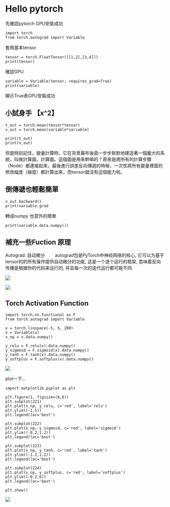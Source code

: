 
# Hello pytorch

先確認pytorch GPU安裝成功
```
import torch
from torch.autograd import Variable
```
套用基本tensor
```
tensor = torch.FloatTensor([[1,2],[3,4]])
print(tensor)
```
確認GPU
```
variable = Variable(tensor, requires_grad=True)
print(variable)
```
顯示True表GPU安裝成功

小試身手 【x^2】
---
```
t_out = torch.mean(tensor*tensor)
v_out = torch.mean(variable*variable)

print(t_out)
print(v_out)
```

但是時刻記住，變量計算時，它在背景幕布後面一步步默默地建造著一個龐大的系統，叫做計算圖，計算圖。這個圖是用來幹嘛的？原來是將所有的計算步驟（Node）都連接起來，最後進行誤差反向傳遞的時候，一次性將所有變量裡面的修改幅度（梯度）都計算出來，而tensor就沒有這個能力啦。

倒傳遞也輕鬆簡單
---
```
v_out.backward()
print(variable.grad
```
轉成numpy 也意外的簡單
```
print(variable.data.numpy())
```

補充一些Fuction 原理
---
Autograd: 自动微分
　　autograd包是PyTorch中神经网络的核心, 它可以为基于tensor的的所有操作提供自动微分的功能, 这是一个逐个运行的框架, 意味着反向传播是根据你的代码来运行的, 并且每一次的迭代运行都可能不同.
  
![](https://i.imgur.com/cwuaDZQ.png)

![](https://i.imgur.com/gQnjkUb.png)


Torch Activation Function
---
```
import torch.nn.functional as F
from torch.autograd import Variable
```

```
x = torch.linspace(-5, 5, 200)
x = Variable(x)
x_np = x.data.numpy()
```

```
y_relu = F.relu(x).data.numpy()
y_sigmoid = F.sigmoid(x).data.numpy()
y_tanh = F.tanh(x).data.numpy()
y_softplus = F.softplus(x).data.numpy()
```
![](https://i.imgur.com/9ZMYrad.png)

plot一下...
```
import matplotlib.pyplot as plt

plt.figure(1, figsize=(8,6))
plt.subplot(221)
plt.plot(x_np, y_relu, c='red', label='relu')
plt.ylim((-1,5))
plt.legend(loc='best')

plt.subplot(222)
plt.plot(x_np, y_sigmoid, c='red', label='sigmoid')
plt.ylim((-0.2,1.2))
plt.legend(loc='best')

plt.subplot(223)
plt.plot(x_np, y_tanh, c='red', label='tanh')
plt.ylim((-1.2,1.2))
plt.legend(loc='best')

plt.subplot(224)
plt.plot(x_np, y_softplus, c='red', label='softplus')
plt.ylim((-0.2,6))
plt.legend(loc='best')

plt.show()
```
![](https://i.imgur.com/1ocC8Gn.png)
